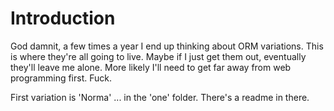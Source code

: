 Introduction
====

God damnit, a few times a year I end up thinking about ORM variations. This is where they're all going to live. Maybe if I just get them out, eventually they'll leave me alone. More likely I'll need to get far away from web programming first. Fuck.

First variation is 'Norma' ... in the 'one' folder. There's a readme in there.
